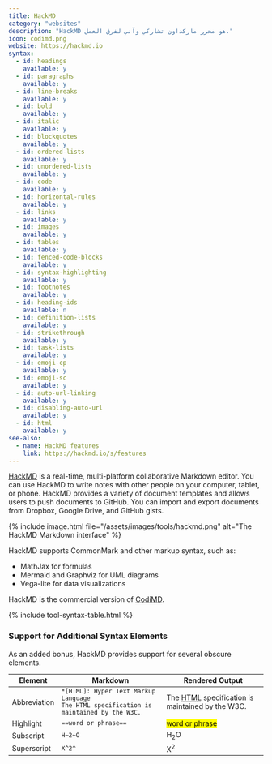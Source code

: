 ```yaml
---
title: HackMD
category: "websites"
description: "HackMD هو محرر ماركداون تشاركي وآني لفرق العمل."
icon: codimd.png
website: https://hackmd.io
syntax:
  - id: headings
    available: y
  - id: paragraphs
    available: y
  - id: line-breaks
    available: y
  - id: bold
    available: y
  - id: italic
    available: y
  - id: blockquotes
    available: y
  - id: ordered-lists
    available: y
  - id: unordered-lists
    available: y
  - id: code
    available: y
  - id: horizontal-rules
    available: y
  - id: links
    available: y
  - id: images
    available: y
  - id: tables
    available: y
  - id: fenced-code-blocks
    available: y
  - id: syntax-highlighting
    available: y
  - id: footnotes
    available: y
  - id: heading-ids
    available: n
  - id: definition-lists
    available: y
  - id: strikethrough
    available: y
  - id: task-lists
    available: y
  - id: emoji-cp
    available: y
  - id: emoji-sc
    available: y
  - id: auto-url-linking
    available: y
  - id: disabling-auto-url
    available: y
  - id: html
    available: y
see-also:
  - name: HackMD features
    link: https://hackmd.io/s/features
---
```


[HackMD](https://hackmd.io) is a real-time, multi-platform collaborative Markdown editor. You can use HackMD to write notes with other people on your computer, tablet, or phone. HackMD provides a variety of document templates and allows users to push documents to GitHub. You can import and export documents from Dropbox, Google Drive, and GitHub gists.

{% include image.html file="/assets/images/tools/hackmd.png" alt="The HackMD Markdown interface" %}

HackMD supports CommonMark and other markup syntax, such as:

- MathJax for formulas
- Mermaid and Graphviz for UML diagrams
- Vega-lite for data visualizations

HackMD is the commercial version of [CodiMD](/tools/codimd/).

{% include tool-syntax-table.html %}

### Support for Additional Syntax Elements

As an added bonus, HackMD provides support for several obscure elements.

<table class="table table-bordered" style="font-size: 14px">
  <thead class="thead-light">
    <tr>
      <th>Element</th>
      <th>Markdown</th>
      <th>Rendered Output</th>
    </tr>
  </thead>
  <tbody>
    <tr>
      <td>Abbreviation</td>
      <td><code>*[HTML]: Hyper Text Markup Language</code><br>
      <code>The HTML specification is maintained by the W3C.</code></td>
      <td>The <abbr title="Hyper Text Markup Language">HTML</abbr> specification
is maintained by the W3C.</td>
    </tr>
    <tr>
      <td>Highlight</td>
      <td><code>==word or phrase==</code></td>
      <td><mark>word or phrase</mark></td>
    </tr>
    <tr>
      <td>Subscript</td>
      <td><code>H~2~O</code></td>
      <td>H<sub>2</sub>O</td>
    </tr>
    <tr>
      <td>Superscript</td>
      <td><code>X^2^</code></td>
      <td>X<sup>2</sup></td>
    </tr>
  </tbody>
</table>
